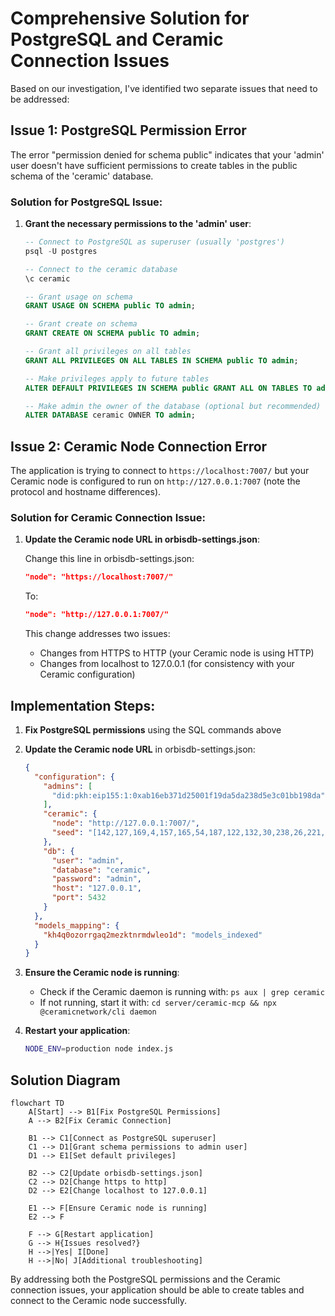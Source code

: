 # Comprehensive Solution for PostgreSQL and Ceramic Connection Issues

Based on our investigation, I've identified two separate issues that need to be addressed:

## Issue 1: PostgreSQL Permission Error

The error "permission denied for schema public" indicates that your 'admin' user doesn't have sufficient permissions to create tables in the public schema of the 'ceramic' database.

### Solution for PostgreSQL Issue:

1. **Grant the necessary permissions to the 'admin' user**:

   ```sql
   -- Connect to PostgreSQL as superuser (usually 'postgres')
   psql -U postgres
   
   -- Connect to the ceramic database
   \c ceramic
   
   -- Grant usage on schema
   GRANT USAGE ON SCHEMA public TO admin;
   
   -- Grant create on schema
   GRANT CREATE ON SCHEMA public TO admin;
   
   -- Grant all privileges on all tables
   GRANT ALL PRIVILEGES ON ALL TABLES IN SCHEMA public TO admin;
   
   -- Make privileges apply to future tables
   ALTER DEFAULT PRIVILEGES IN SCHEMA public GRANT ALL ON TABLES TO admin;
   
   -- Make admin the owner of the database (optional but recommended)
   ALTER DATABASE ceramic OWNER TO admin;
   ```

## Issue 2: Ceramic Node Connection Error

The application is trying to connect to `https://localhost:7007/` but your Ceramic node is configured to run on `http://127.0.0.1:7007` (note the protocol and hostname differences).

### Solution for Ceramic Connection Issue:

1. **Update the Ceramic node URL in orbisdb-settings.json**:

   Change this line in orbisdb-settings.json:
   ```json
   "node": "https://localhost:7007/"
   ```
   
   To:
   ```json
   "node": "http://127.0.0.1:7007/"
   ```

   This change addresses two issues:
   - Changes from HTTPS to HTTP (your Ceramic node is using HTTP)
   - Changes from localhost to 127.0.0.1 (for consistency with your Ceramic configuration)

## Implementation Steps:

1. **Fix PostgreSQL permissions** using the SQL commands above

2. **Update the Ceramic node URL** in orbisdb-settings.json:
   ```json
   {
     "configuration": {
       "admins": [
         "did:pkh:eip155:1:0xab16eb371d25001f19da5da238d5e3c01bb198da"
       ],
       "ceramic": {
         "node": "http://127.0.0.1:7007/",
         "seed": "[142,127,169,4,157,165,54,187,122,132,30,238,26,221,181,145,0,196,178,34,159,28,144,137,139,210,3,54,208,212,124,151]"
       },
       "db": {
         "user": "admin",
         "database": "ceramic",
         "password": "admin",
         "host": "127.0.0.1",
         "port": 5432
       }
     },
     "models_mapping": {
       "kh4q0ozorrgaq2mezktnrmdwleo1d": "models_indexed"
     }
   }
   ```

3. **Ensure the Ceramic node is running**:
   - Check if the Ceramic daemon is running with: `ps aux | grep ceramic`
   - If not running, start it with: `cd server/ceramic-mcp && npx @ceramicnetwork/cli daemon`

4. **Restart your application**:
   ```bash
   NODE_ENV=production node index.js
   ```

## Solution Diagram

```mermaid
flowchart TD
    A[Start] --> B1[Fix PostgreSQL Permissions]
    A --> B2[Fix Ceramic Connection]
    
    B1 --> C1[Connect as PostgreSQL superuser]
    C1 --> D1[Grant schema permissions to admin user]
    D1 --> E1[Set default privileges]
    
    B2 --> C2[Update orbisdb-settings.json]
    C2 --> D2[Change https to http]
    D2 --> E2[Change localhost to 127.0.0.1]
    
    E1 --> F[Ensure Ceramic node is running]
    E2 --> F
    
    F --> G[Restart application]
    G --> H{Issues resolved?}
    H -->|Yes| I[Done]
    H -->|No| J[Additional troubleshooting]
```

By addressing both the PostgreSQL permissions and the Ceramic connection issues, your application should be able to create tables and connect to the Ceramic node successfully.